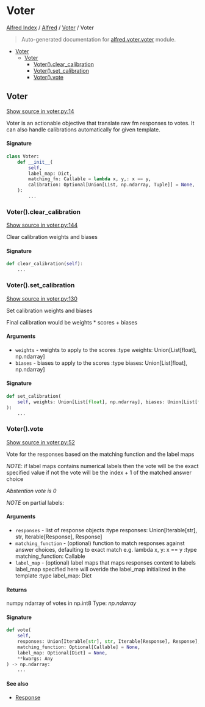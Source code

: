 # Voter

[Alfred Index](../../README.md#alfred-index) /
[Alfred](../index.md#alfred) /
[Voter](./index.md#voter) /
Voter

> Auto-generated documentation for [alfred.voter.voter](../../../alfred/voter/voter.py) module.

- [Voter](#voter)
  - [Voter](#voter-1)
    - [Voter().clear_calibration](#voter()clear_calibration)
    - [Voter().set_calibration](#voter()set_calibration)
    - [Voter().vote](#voter()vote)

## Voter

[Show source in voter.py:14](../../../alfred/voter/voter.py#L14)

Voter is an actionable objective that translate raw fm responses
to votes. It can also handle calibrations automatically for given template.

#### Signature

```python
class Voter:
    def __init__(
        self,
        label_map: Dict,
        matching_fn: Callable = lambda x, y,: x == y,
        calibration: Optional[Union[List, np.ndarray, Tuple]] = None,
    ):
        ...
```

### Voter().clear_calibration

[Show source in voter.py:144](../../../alfred/voter/voter.py#L144)

Clear calibration weights and biases

#### Signature

```python
def clear_calibration(self):
    ...
```

### Voter().set_calibration

[Show source in voter.py:130](../../../alfred/voter/voter.py#L130)

Set calibration weights and biases

Final calibration would be weights * scores + biases

#### Arguments

- `weights` - weights to apply to the scores
:type weights: Union[List[float], np.ndarray]
- `biases` - biases to apply to the scores
:type biases: Union[List[float], np.ndarray]

#### Signature

```python
def set_calibration(
    self, weights: Union[List[float], np.ndarray], biases: Union[List[float], np.ndarray]
):
    ...
```

### Voter().vote

[Show source in voter.py:52](../../../alfred/voter/voter.py#L52)

Vote for the responses based on the matching function and the label maps

*NOTE*: if label maps contains numerical labels then the vote will be the exact specified value
if not the vote will be the index + 1 of the matched answer choice

*Abstention vote is 0*

*NOTE* on partial labels:

#### Arguments

- `responses` - list of response objects
:type responses: Union[Iterable[str], str, Iterable[Response], Response]
- `matching_function` - (optional) function to match responses against answer choices, defaulting to exact match
                            e.g. lambda x, y: x == y
:type matching_function: Callable
- `label_map` - (optional) label maps that maps responses content to labels
                   label_map specified here will overide the label_map initialized in the template
:type label_map: Dict

#### Returns

numpy ndarray of votes in np.int8
Type: *np.ndarray*

#### Signature

```python
def vote(
    self,
    responses: Union[Iterable[str], str, Iterable[Response], Response],
    matching_function: Optional[Callable] = None,
    label_map: Optional[Dict] = None,
    **kwargs: Any
) -> np.ndarray:
    ...
```

#### See also

- [Response](../fm/response/response.md#response)